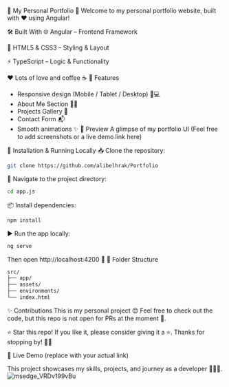 👻 My Personal Portfolio 🚀
Welcome to my personal portfolio website, built with ❤️ using Angular!

🛠️ Built With
🌐 Angular – Frontend Framework

🎨 HTML5 & CSS3 – Styling & Layout

⚡ TypeScript – Logic & Functionality

❤️ Lots of love and coffee ☕
🎯 Features
* Responsive design (Mobile / Tablet / Desktop) 📱💻
* About Me Section 🧑‍💼
* Projects Gallery 📂
* Contact Form 📬
* Smooth animations ✨
📸 Preview
A glimpse of my portfolio UI (Feel free to add screenshots or a live demo link here)

🚀 Installation & Running Locally
📥 Clone the repository:

```bash
git clone https://github.com/alibelhrak/Portfolio
```
📌 Navigate to the project directory:

```bash
cd app.js
```
📦 Install dependencies:
```bash
npm install
```
▶️ Run the app locally:
```bash
ng serve
```
Then open http://localhost:4200 🚀
📌 Folder Structure
```bash
src/
├── app/
├── assets/
├── environments/
└── index.html
```
✨ Contributions
This is my personal project 😊
Feel free to check out the code, but this repo is not open for PRs at the moment 🙏.

⭐ Star this repo!
If you like it, please consider giving it a ⭐.
Thanks for stopping by! 🙌👋

🔗 Live Demo (replace with your actual link)

This project showcases my skills, projects, and journey as a developer 👨‍💻✨.![msedge_VRDv199vBu](https://github.com/user-attachments/assets/aa838ea9-f7ba-4bab-a5d4-7714c0c29ba6)
